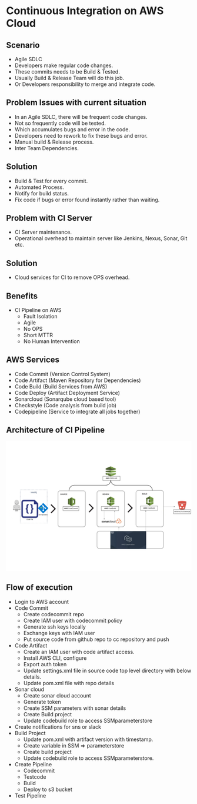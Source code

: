 # Continuous Integration on AWS Cloud

## Scenario
- Agile SDLC
- Developers make regular code changes.
- These commits needs to be Build & Tested.
- Usually Build & Release Team will do this job.
- Or Developers responsibility to merge and integrate code.
  
## Problem Issues with current situation
- In an Agile SDLC, there will be frequent code changes. 
- Not so frequently code will be tested.
- Which accumulates bugs and error in the code.
- Developers need to rework to fix these bugs and error.
- Manual build & Release process.
- Inter Team Dependencies.

## Solution
- Build & Test for every commit.
- Automated Process.
- Notify for build status.
- Fix code if bugs or error found instantly rather than waiting.

## Problem with CI Server
- CI Server maintenance.
- Operational overhead to maintain server like Jenkins, Nexus, Sonar, Git etc.
  
## Solution
 - Cloud services for CI to remove OPS overhead.

## Benefits
- CI Pipeline on AWS
  - Fault Isolation
  - Agile 
  - No OPS
  - Short MTTR
  - No Human Intervention

## AWS Services
- Code Commit (Version Control System)
- Code Artifact (Maven Repository for Dependencies)
- Code Build (Build Services from AWS)
- Code Deploy (Artifact Deployment Service)
- Sonarcloud (Sonarqube cloud based tool)
- Checkstyle (Code analysis from build job)
- Codepipeline (Service to integrate all jobs together)

## Architecture of CI Pipeline

![AWS_Pipeline!](images/AWS_Pipeline.jpg)

## Flow of execution
- Login to AWS account
- Code Commit
  - Create codecommit repo
  - Create IAM user with codecommit policy
  - Generate ssh keys locally
  - Exchange keys with IAM user
  - Put source code from github repo to cc repository and push
- Code Artifact
  - Create an IAM user with code artifact access.
  - Install AWS CLI, configure 
  - Export auth token
  - Update settings.xml file in source code top level directory with below details.
  - Update pom.xml file with repo details
- Sonar cloud 
  - Create sonar cloud account 
  - Generate token
  - Create SSM parameters with sonar details
  - Create Build project 
  - Update codebuild role to access SSMparameterstore
- Create notifications for sns or slack
- Build Project
  - Update pom.xml with artifact version with timestamp.
  - Create variable in SSM => parameterstore
  - Create build project
  - Update codebuild role to access SSMparameterstore.
- Create Pipeline 
  - Codecommit
  - Testcode
  - Build
  - Deploy to s3 bucket
- Test Pipeline